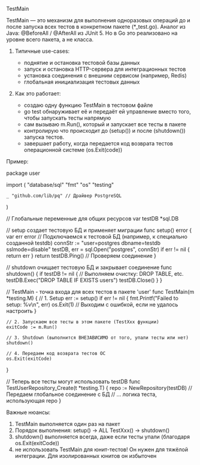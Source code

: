 TestMain

TestMain — это механизм для выполнения одноразовых операций до и после запуска всех тестов в конкретном пакете (*_test.go).
Аналог из Java: @BeforeAll / @AfterAll из JUnit 5. Но в Go это реализовано на уровне всего пакета, а не класса.

1. Типичные use-cases:
    * поднятие и остановка тестовой базы данных
    * запуск и остановка HTTP-сервера для интеграционных тестов
    * установка соединения с внешним сервисом (например, Redis)
    * глобальная инициализация тестовых данных 

2. Как это работает:
    * создаю одну функцию TestMain в тестовом файле
    * go test обнаруживает её и передаёт ей управление вместо того, чтобы запускать тесты напрямую
    * сам вызываю m.Run(), который и запускает все тесты в пакете
    * контролирую что происходит до (setup()) и после (shutdown()) запуска тестов.
    * завершает работу, когда передается код возврата тестов операционной системе (os.Exit(code))

Пример:

package user

import (
    "database/sql"
    "fmt"
    "os"
    "testing"

    _ "github.com/lib/pq" // Драйвер PostgreSQL
)

// Глобальные переменные для общих ресурсов
var testDB *sql.DB

// setup создает тестовую БД и применяет миграции
func setup() error {
    var err error
    // Подключаемся к тестовой БД (например, к специально созданной testdb)
    connStr := "user=postgres dbname=testdb sslmode=disable"
    testDB, err = sql.Open("postgres", connStr)
    if err != nil {
        return err
    }
    return testDB.Ping() // Проверяем соединение
}

// shutdown очищает тестовую БД и закрывает соединение
func shutdown() {
    if testDB != nil {
        // Выполняем очистку: DROP TABLE, etc.
        testDB.Exec("DROP TABLE IF EXISTS users")
        testDB.Close()
    }
}

// TestMain - точка входа для всех тестов в пакете 'user'
func TestMain(m *testing.M) {
    // 1. Setup
    err := setup()
    if err != nil {
        fmt.Printf("Failed to setup: %v\n", err)
        os.Exit(1) // Выходим с ошибкой, если не удалось настроить
    }

    // 2. Запускаем все тесты в этом пакете (TestXxx функции)
    exitCode := m.Run()

    // 3. Shutdown (выполнится ВНЕЗАВИСИМО от того, упали тесты или нет)
    shutdown()

    // 4. Передаем код возврата тестов ОС
    os.Exit(exitCode)
}

// Теперь все тесты могут использовать testDB
func TestUserRepository_Create(t *testing.T) {
    repo := NewRepository(testDB) // Передаем глобальное соединение с БД
    // ... логика теста, использующая repo
}

Важные нюансы:
1. TestMain выполняется один раз на пакет
2. Порядок выполнения: setup() -> ALL TestXxx() -> shutdown()
3. shutdown() выполняется всегда, даже если тесты упали (благодаря os.Exit(exitCode))
4. не использовать TestMain для юнит-тестов! Он нужен для тяжёлой интеграции. Для изолированных юнитов он избыточен